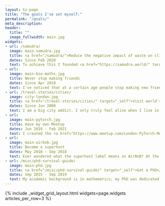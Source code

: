 ```yaml
---
layout: kz-page
title: "The goals I've set myself:"
permalink: "/goals/"
meta_description:
header:
  title: ""
  image_fullwidth: main.jpg
widgets:
- url: /samudra/
  image: main-samudra.jpg
  title: <a href="/samudra/">Reduce the negative impact of waste on climate, environment and health</a>
  dates: Since Feb 2020
  text: To achieve this I founded <a href="https://samudra.world/" target="_blank">Samudra.world</a>. At Samudra we are experimenting with approaches and organisational structures that have not been tried before. Our strategy includes identifying success-relevant stakeholders and working with them to facilitate internal changes and enable powerful coordination between them.
- url:
  image: main-bio-maths.jpg
  title: Never stop making friends
  dates: Since Apr 2018
  text: I've noticed that at a certain age people stop making new friends. I realised that some day I might lose my ability to strike up a conversation with a stranger and grow it into a friendship. To avoid that, I decided to meet at least a couple of new people every week. <a href="https://lunchclub.com/" target="_blank">Lunchclub</a> has been a huge help. Apart from making new friends, this has changed my perspective on the world.
- url: /travel-stories/cities/
  image: city-london.jpg
  title: <a href="/travel-stories/cities/" target="_self">Visit world's biggest cities</a>
  dates: Since Jun 2009
  text: I am a big city addict. I only truly feel alive when I live in a big city. Exploring Tokyo was a breathtaking passionate affair with this city like no other. I fell in love with Mexico City during my two weeks there. Spending time in bustling cities in India makes me happy. London is the true love of my life. My goal is to visit all cities with over 5 million people.
- url:
  image: main-pytorch.jpg
  title: Have my own Meetup
  dates: Jun 2019 - Feb 2021
  text: I created the <a href="https://www.meetup.com/London-PyTorch-Meetup/" target="_blank">London PyTorch Meetup</a> together with <a href="https://www.mindstream-ai.com" target="_blank">Paul Dowling</a>. Our aim was to provide a platform where London-based machine learning professionals can share their experiences, make new friends, find advice and initiate collaborations. After 15 events both in person and online the group grew to more than 1000 members.
- url:
  image: main-airbnb.jpg
  title: Become a superhost
  dates: May 2018 - Sep 2018
  text: Ever wondered what the superhost label means on AirBnB? At the moment in my life when I was living alone and had flexible work hours, I decided to find out! It was a fun journey of meeting people from different walks of life, chatting late into the night over a bottle of wine, surprising my guests with a smell of pancakes in the morning. I got the superhost label!
- url: /misc/phd-survival-guide/
  image: main-phd.jpg
  title: <a href="/misc/phd-survival-guide/" target="_self">Get a PhD</a>
  dates: Sep 2015 - Sep 2019
  text: My academic background is in mathematics; my PhD was dedicated to developing mathematical algorithms and statistical models to facilitate discoveries in genomics. Based on my experience, <a href="/misc/phd-survival-guide/" target="_self">here</a> is my advice on how to select the right PhD, make the most of it, pass your viva and finally make the most of your new title.
---
```


{% include _widget_grid_layout.html widgets=page.widgets articles_per_row=3 %}
